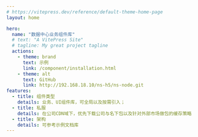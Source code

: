 ```yaml
---
# https://vitepress.dev/reference/default-theme-home-page
layout: home

hero:
  name: "数据中心业务组件库"
  # text: "A VitePress Site"
  # tagline: My great project tagline
  actions:
    - theme: brand
      text: 示例
      link: /component/installation.html
    - theme: alt
      text: GitHub
      link: http://192.168.18.10/ns-h5/ns-node.git
features:
  - title: 组件类型
    details: 业务、UI组件库，可全局以及按需引入；
  - title: 私服
    details: 在公司CDN域下，优先下载公司与名下包以及针对外部市场做包的缓存策略
  - title: 架构
    details: 可参考示例文档库
---
```


